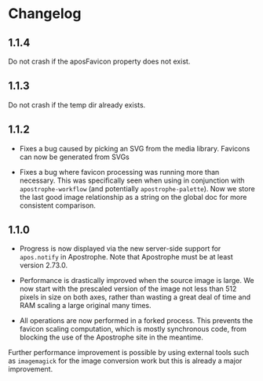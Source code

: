 # Changelog

## 1.1.4

Do not crash if the aposFavicon property does not exist.

## 1.1.3

Do not crash if the temp dir already exists.

## 1.1.2

* Fixes a bug caused by picking an SVG from the media library. Favicons can now be generated from SVGs

* Fixes a bug where favicon processing was running more than necessary. This was specifically seen when using in conjunction with `apostrophe-workflow` (and potentially `apostrophe-palette`). Now we store the last good image relationship as a string on the global doc for more consistent comparison.

## 1.1.0

* Progress is now displayed via the new server-side support for `apos.notify` in Apostrophe. Note that Apostrophe must be at least version 2.73.0.

* Performance is drastically improved when the source image is large. We now start with the prescaled version of the image not less than 512 pixels in size on both axes, rather than wasting a great deal of time and RAM scaling a large original many times.

* All operations are now performed in a forked process. This prevents the favicon scaling computation, which is mostly synchronous code, from blocking the use of the Apostrophe site in the meantime.

Further performance improvement is possible by using external tools such as `imagemagick` for the image conversion work but this is already a major improvement.

